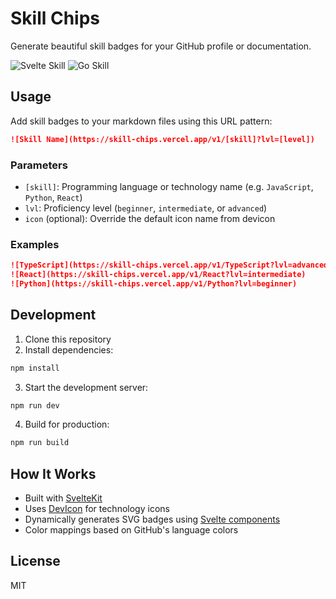 # Skill Chips

Generate beautiful skill badges for your GitHub profile or documentation.

![Svelte Skill](https://skill-chips.vercel.app/v1/Svelte?lvl=advanced)
![Go Skill](https://skill-chips.vercel.app/v1/Go?lvl=intermediate)

## Usage

Add skill badges to your markdown files using this URL pattern:

```markdown
![Skill Name](https://skill-chips.vercel.app/v1/[skill]?lvl=[level])
```

### Parameters

- `[skill]`: Programming language or technology name (e.g. `JavaScript`, `Python`, `React`)
- `lvl`: Proficiency level (`beginner`, `intermediate`, or `advanced`)
- `icon` (optional): Override the default icon name from devicon

### Examples

```markdown
![TypeScript](https://skill-chips.vercel.app/v1/TypeScript?lvl=advanced)
![React](https://skill-chips.vercel.app/v1/React?lvl=intermediate)
![Python](https://skill-chips.vercel.app/v1/Python?lvl=beginner)
```

## Development

1. Clone this repository
2. Install dependencies:
```bash
npm install
```

3. Start the development server:
```bash
npm run dev
```

4. Build for production:
```bash
npm run build
```

## How It Works

- Built with [SvelteKit](https://kit.svelte.dev/)
- Uses [DevIcon](https://devicon.dev/) for technology icons
- Dynamically generates SVG badges using [Svelte components](src/routes/v1/[skill]/SkillChip.svelte)
- Color mappings based on GitHub's language colors

## License

MIT

